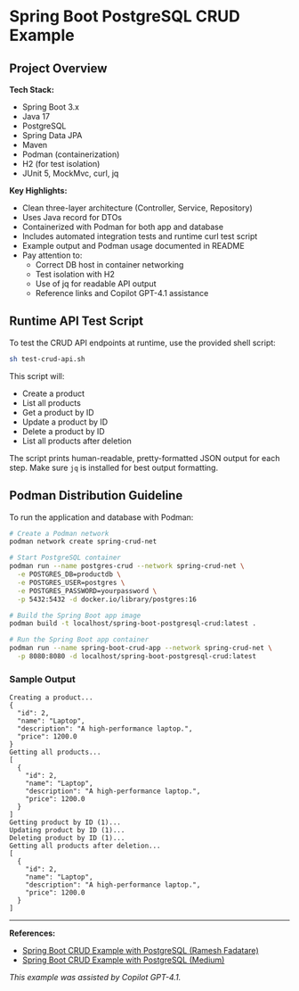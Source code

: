 # Spring Boot PostgreSQL CRUD Example

## Project Overview

**Tech Stack:**  
- Spring Boot 3.x  
- Java 17  
- PostgreSQL  
- Spring Data JPA  
- Maven  
- Podman (containerization)  
- H2 (for test isolation)  
- JUnit 5, MockMvc, curl, jq

**Key Highlights:**  
- Clean three-layer architecture (Controller, Service, Repository)
- Uses Java record for DTOs
- Containerized with Podman for both app and database
- Includes automated integration tests and runtime curl test script
- Example output and Podman usage documented in README
- Pay attention to:  
  - Correct DB host in container networking  
  - Test isolation with H2  
  - Use of jq for readable API output  
  - Reference links and Copilot GPT-4.1 assistance




## Runtime API Test Script

To test the CRUD API endpoints at runtime, use the provided shell script:

```sh
sh test-crud-api.sh
```


This script will:
- Create a product
- List all products
- Get a product by ID
- Update a product by ID
- Delete a product by ID
- List all products after deletion

The script prints human-readable, pretty-formatted JSON output for each step. Make sure `jq` is installed for best output formatting.

## Podman Distribution Guideline

To run the application and database with Podman:

```sh
# Create a Podman network
podman network create spring-crud-net

# Start PostgreSQL container
podman run --name postgres-crud --network spring-crud-net \
  -e POSTGRES_DB=productdb \
  -e POSTGRES_USER=postgres \
  -e POSTGRES_PASSWORD=yourpassword \
  -p 5432:5432 -d docker.io/library/postgres:16

# Build the Spring Boot app image
podman build -t localhost/spring-boot-postgresql-crud:latest .

# Run the Spring Boot app container
podman run --name spring-boot-crud-app --network spring-crud-net \
  -p 8080:8080 -d localhost/spring-boot-postgresql-crud:latest
```

### Sample Output

```
Creating a product...
{
  "id": 2,
  "name": "Laptop",
  "description": "A high-performance laptop.",
  "price": 1200.0
}
Getting all products...
[
  {
    "id": 2,
    "name": "Laptop",
    "description": "A high-performance laptop.",
    "price": 1200.0
  }
]
Getting product by ID (1)...
Updating product by ID (1)...
Deleting product by ID (1)...
Getting all products after deletion...
[
  {
    "id": 2,
    "name": "Laptop",
    "description": "A high-performance laptop.",
    "price": 1200.0
  }
]
```

---

**References:**

- [Spring Boot CRUD Example with PostgreSQL (Ramesh Fadatare)](https://www.rameshfadatare.com/spring-boot-tutorial/spring-boot-crud-example-with-postgresql/)
- [Spring Boot CRUD Example with PostgreSQL (Medium)](https://rameshfadatare.medium.com/spring-boot-crud-example-with-postgresql-926c87f0129a)

*This example was assisted by Copilot GPT-4.1.*
